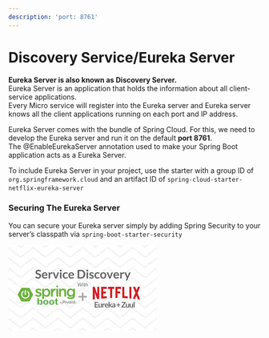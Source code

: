 ```yaml
---
description: 'port: 8761'
---
```


# Discovery Service/Eureka Server

**Eureka Server is also known as Discovery Server.**  
Eureka Server is an application that holds the information about all client-service applications.   
Every Micro service will register into the Eureka server and Eureka server knows all the client applications running on each port and IP address.

Eureka Server comes with the bundle of Spring Cloud. For this, we need to develop the Eureka server and run it on the default **port 8761**.  
The @EnableEurekaServer annotation used to make your Spring Boot application acts as a Eureka Server.

 To include Eureka Server in your project, use the starter with a group ID of `org.springframework.cloud` and an artifact ID of `spring-cloud-starter-netflix-eureka-server`

### Securing The Eureka Server

You can secure your Eureka server simply by adding Spring Security to your server’s classpath via `spring-boot-starter-security`

![](../.gitbook/assets/discovery-service.jpg)

